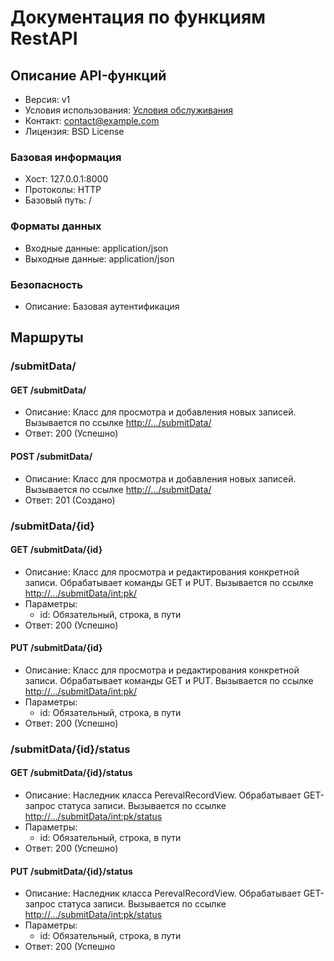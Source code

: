 # Документация по функциям RestAPI

## Описание API-функций

* Версия: v1
* Условия использования: [Условия обслуживания](https://www.example.com/policies/terms/)
* Контакт: contact@example.com
* Лицензия: BSD License

### Базовая информация

* Хост: 127.0.0.1:8000
* Протоколы: HTTP
* Базовый путь: /

### Форматы данных

* Входные данные: application/json
* Выходные данные: application/json

### Безопасность

* Описание: Базовая аутентификация

## Маршруты

### /submitData/

#### GET /submitData/

* Описание: Класс для просмотра и добавления новых записей. Вызывается по ссылке [http://.../submitData/](http://.../submitData/)
* Ответ: 200 (Успешно)

#### POST /submitData/

* Описание: Класс для просмотра и добавления новых записей. Вызывается по ссылке [http://.../submitData/](http://.../submitData/)
* Ответ: 201 (Создано)

### /submitData/{id}

#### GET /submitData/{id}

* Описание: Класс для просмотра и редактирования конкретной записи. Обрабатывает команды GET и PUT. Вызывается по ссылке [http://.../submitData/<int:pk>/](http://.../submitData/<int:pk>/)
* Параметры:
  - id: Обязательный, строка, в пути
* Ответ: 200 (Успешно)

#### PUT /submitData/{id}

* Описание: Класс для просмотра и редактирования конкретной записи. Обрабатывает команды GET и PUT. Вызывается по ссылке [http://.../submitData/<int:pk>/](http://.../submitData/<int:pk>/)
* Параметры:
  - id: Обязательный, строка, в пути
* Ответ: 200 (Успешно)

### /submitData/{id}/status

#### GET /submitData/{id}/status

* Описание: Наследник класса PerevalRecordView. Обрабатывает GET-запрос статуса записи. Вызывается по ссылке [http://.../submitData/<int:pk>/status](http://.../submitData/<int:pk>/status)
* Параметры:
  - id: Обязательный, строка, в пути
* Ответ: 200 (Успешно)

#### PUT /submitData/{id}/status

* Описание: Наследник класса PerevalRecordView. Обрабатывает GET-запрос статуса записи. Вызывается по ссылке [http://.../submitData/<int:pk>/status](http://.../submitData/<int:pk>/status)
* Параметры:
  - id: Обязательный, строка, в пути
* Ответ: 200 (Успешно